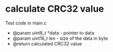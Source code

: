 # calculate CRC32 value

Test code in main.c

 - @param uint8_t *data - pointer to data
 - @param uint16_t len - size of the data in byte
 - @return calculated CRC32 value
 
